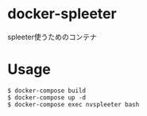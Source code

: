 # docker-spleeter
spleeter使うためのコンテナ

# Usage

```shell
$ docker-compose build
$ docker-compose up -d
$ docker-compose exec nvspleeter bash
```